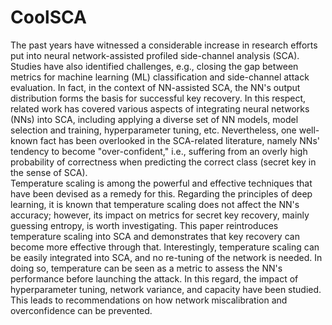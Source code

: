 # CoolSCA
The past years have witnessed a considerable increase in research efforts put into neural network-assisted profiled side-channel analysis (SCA). 
Studies have also identified challenges, e.g., closing the gap between metrics for machine learning (ML) classification and side-channel attack evaluation. 
In fact, in the context of NN-assisted SCA, the NN's output distribution forms the basis for successful key recovery. 
In this respect, related work has covered various aspects of integrating neural networks (NNs) into SCA, including applying a diverse set of NN models, model selection and training, hyperparameter tuning, etc. 
Nevertheless, one well-known fact has been overlooked in the SCA-related literature, namely NNs' tendency to become "over-confident," i.e., suffering from an overly high probability of correctness when predicting the correct class (secret key in the sense of SCA).  
Temperature scaling is among the powerful and effective techniques that have been devised as a remedy for this. 
Regarding the principles of deep learning, it is known that temperature scaling does not affect the NN's accuracy; however, its impact on metrics for secret key recovery, mainly guessing entropy, is worth investigating. 
This paper reintroduces temperature scaling into SCA and demonstrates that key recovery can become more effective through that. 
Interestingly, temperature scaling can be easily integrated into SCA, and no re-tuning of the network is needed. 
In doing so, temperature can be seen as a metric to assess the NN's performance before launching the attack. 
In this regard, the impact of hyperparameter tuning, network variance, and capacity have been studied. 
This leads to recommendations on how network miscalibration and overconfidence can be prevented. 


